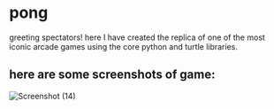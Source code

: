 # pong
greeting spectators! here I have created the replica of one of the most iconic arcade games using the core python and turtle libraries.

## here are some screenshots of game:


![Screenshot (14)](https://user-images.githubusercontent.com/88273549/220318183-f153b659-b67f-41da-af16-d5ab9d09bb34.png)
